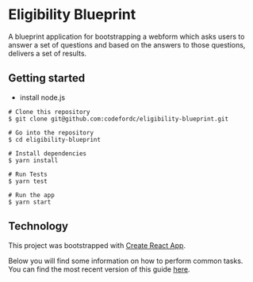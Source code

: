 # Eligibility Blueprint

A blueprint application for bootstrapping a webform which asks users to answer a set of questions and based on the answers to those questions, delivers a set of results.

## Getting started 

* install node.js

```
# Clone this repository
$ git clone git@github.com:codefordc/eligibility-blueprint.git

# Go into the repository
$ cd eligibility-blueprint 

# Install dependencies
$ yarn install

# Run Tests
$ yarn test

# Run the app
$ yarn start
```

## Technology

This project was bootstrapped with [Create React App](https://github.com/facebookincubator/create-react-app).

Below you will find some information on how to perform common tasks.<br>
You can find the most recent version of this guide [here](https://github.com/facebookincubator/create-react-app/blob/master/packages/react-scripts/template/README.md).

